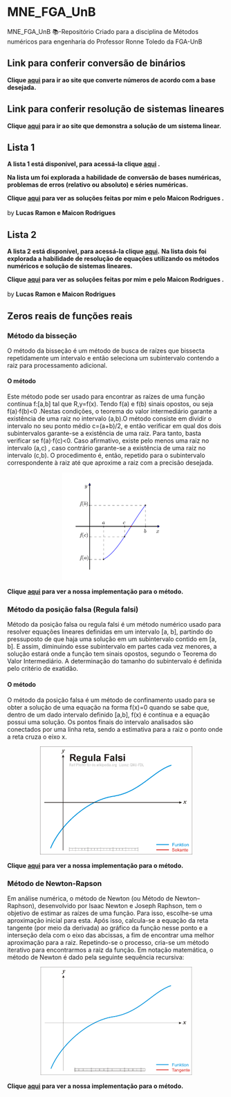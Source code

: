 # MNE_FGA_UnB
MNE_FGA_UnB 📚-Repositório Criado para a disciplina de Métodos numéricos para engenharia do Professor Ronne Toledo da FGA-UnB
## Link para conferir conversão de binários
<b>Clique [aqui](https://pt.planetcalc.com/862/) para ir ao site que converte números de acordo com a base desejada.</b>
## Link para conferir resolução de sistemas lineares
<b>Clique [aqui](https://matrixcalc.org/pt/) para ir ao site que demonstra a solução de um sistema linear.</b>
## Lista 1 
<b> A lista 1 está disponível, para acessá-la clique [aqui](https://github.com/lramon2001/MNE_FGA_UnB/tree/master/Listas/problemas/Problemas_Lista_1) .</b>

<b> Na lista um foi explorada a habilidade de conversão de bases numéricas, problemas de erros (relativo ou absoluto) e séries numéricas.</b>

<b>Clique [aqui](https://github.com/lramon2001/MNE_FGA_UnB/tree/master/Listas/solucoes/Lista_1) para ver as soluções feitas por mim e pelo Maicon Rodrigues .</b>
<br><br>by <b>Lucas Ramon e Maicon Rodrigues</b>

## Lista 2
<b> A lista 2 está disponível, para acessá-la clique [aqui](https://github.com/lramon2001/MNE_FGA_UnB/tree/master/Listas/problemas/Problemas_Lista_2).</b>
<b> Na lista dois foi explorada a habilidade de resolução de equações utilizando os métodos numéricos e solução de sistemas lineares.</b>

<b>Clique [aqui](https://github.com/lramon2001/MNE_FGA_UnB/tree/master/Listas/solucoes/Lista_2) para ver as soluções feitas por mim e pelo Maicon Rodrigues .</b>
<br><br>by <b>Lucas Ramon e Maicon Rodrigues</b>
## Zeros reais de funções reais

### Método da bisseção

O método da bisseção é um método de busca de raízes que bissecta repetidamente um intervalo e então seleciona um subintervalo contendo a raiz para processamento adicional.

#### O método

Este método pode ser usado para encontrar as raízes de uma função contínua f:[a,b] tal que R,y=f(x). Tendo f(a) e f(b) sinais opostos, ou seja f(a)·f(b)<0 .Nestas condições, o teorema do valor intermediário garante a existência de uma raiz no intervalo (a,b).O método consiste em dividir o intervalo no seu ponto médio c=(a+b)/2, e então verificar em qual dos dois subintervalos garante-se a existência de uma raiz. Para tanto, basta verificar se f(a)·f(c)<0. Caso afirmativo, existe pelo menos uma raiz no intervalo (a,c) , caso contrário garante-se a existência de uma raiz no intervalo (c,b). O procedimento é, então, repetido para o subintervalo correspondente à raiz até que  aproxime a raiz com a precisão desejada.<br>
<div align="center">
   <img height="250em" src="https://github.com/lramon2001/MNE_FGA_UnB/blob/master/Bisection_anime.gif"/>
</div>

<b>Clique [aqui](https://github.com/lramon2001/MNE_FGA_UnB/blob/master/Zeros%20reais%20de%20funcoes%20reais/metodo_bissecao.m) para ver a nossa implementação para o método.</b>

### Método da posição falsa (Regula falsi)

Método da posição falsa ou regula falsi é um método numérico usado para resolver equações lineares definidas em um intervalo [a, b], partindo do pressuposto de que haja uma solução em um subintervalo contido em [a, b]. E assim, diminuindo esse subintervalo em partes cada vez menores, a solução estará onde a função tem sinais opostos, segundo o Teorema do Valor Intermediário. A determinação do tamanho do subintervalo é definida pelo critério de exatidão.

#### O método


O método da posição falsa é um método de confinamento usado para se obter a solução de uma equação na forma f(x)=0 quando se sabe que, dentro de um dado intervalo definido [a,b], f(x) é contínua e a equação possui uma solução. Os pontos finais do intervalo analisados são conectados por uma linha reta, sendo a estimativa para a raiz o ponto onde a reta cruza o eixo x.<br>
<div align="center">
   <img height="250em" src="https://github.com/lramon2001/MNE_FGA_UnB/blob/master/regulafalsi.gif"/>
</div>

<b>Clique [aqui](https://github.com/lramon2001/MNE_FGA_UnB/blob/master/Zeros%20reais%20de%20funcoes%20reais/metodo_posicao_falsa.m) para ver a nossa implementação para o método.</b>

### Método de Newton-Rapson

Em análise numérica, o método de Newton (ou Método de Newton–Raphson), desenvolvido por Isaac Newton e Joseph Raphson, tem o objetivo de estimar as raízes de uma função. Para isso, escolhe-se uma aproximação inicial para esta. Após isso, calcula-se a equação da reta tangente (por meio da derivada) ao gráfico da função nesse ponto e a interseção dela com o eixo das abcissas, a fim de encontrar uma melhor aproximação para a raiz. Repetindo-se o processo, cria-se um método iterativo para encontrarmos a raiz da função. Em notação matemática, o método de Newton é dado pela seguinte sequência recursiva:

<div align="center">
   <img height="250em" src="https://github.com/lramon2001/MNE_FGA_UnB/blob/master/newtonraphson.gif"/>
</div>

<b>Clique [aqui](https://github.com/lramon2001/MNE_FGA_UnB/blob/master/Zeros%20reais%20de%20funcoes%20reais/metodo_posicao_falsa.m) para ver a nossa implementação para o método.</b>
